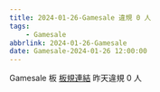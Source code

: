 ```yaml
---
title: 2024-01-26-Gamesale 違規 0 人
tags:
    - Gamesale
abbrlink: 2024-01-26-Gamesale
date: Gamesale-2024-01-26 12:00:00
---
```

Gamesale 板 [板規連結](https://www.ptt.cc/bbs/Gossiping/M.1637425085.A.07D.html)
昨天違規 0 人
